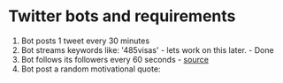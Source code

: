 # Twitter bots and requirements

1. Bot posts 1 tweet every 30 minutes
2. Bot streams keywords like: '485visas' - lets work on this later. - Done
3. Bot follows its followers every 60 seconds  - [source](https://www.youtube.com/watch?v=oSC7QdQA1k8&list=PLT8WeU5lHsiQif8HrKBj9Cvca1xwPTIAu&index=2)
4. Bot post a random motivational quote:   

